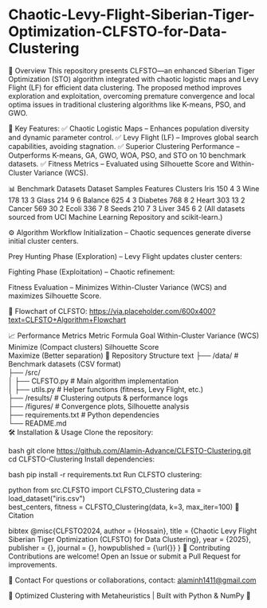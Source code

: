 # Chaotic-Levy-Flight-Siberian-Tiger-Optimization-CLFSTO-for-Data-Clustering
📌 Overview
This repository presents CLFSTO—an enhanced Siberian Tiger Optimization (STO) algorithm integrated with chaotic logistic maps and Levy Flight (LF) for efficient data clustering. The proposed method improves exploration and exploitation, overcoming premature convergence and local optima issues in traditional clustering algorithms like K-means, PSO, and GWO.

🔹 Key Features:
✅ Chaotic Logistic Maps – Enhances population diversity and dynamic parameter control.
✅ Levy Flight (LF) – Improves global search capabilities, avoiding stagnation.
✅ Superior Clustering Performance – Outperforms K-means, GA, GWO, WOA, PSO, and STO on 10 benchmark datasets.
✅ Fitness Metrics – Evaluated using Silhouette Score and Within-Cluster Variance (WCS).

📊 Benchmark Datasets
Dataset	Samples	Features	Clusters
Iris	150	4	3
Wine	178	13	3
Glass	214	9	6
Balance	625	4	3
Diabetes	768	8	2
Heart	303	13	2
Cancer	569	30	2
Ecoli	336	7	8
Seeds	210	7	3
Liver	345	6	2
(All datasets sourced from UCI Machine Learning Repository and scikit-learn.)

⚙️ Algorithm Workflow
Initialization – Chaotic sequences generate diverse initial cluster centers.

Prey Hunting Phase (Exploration) – Levy Flight updates cluster centers:

Fighting Phase (Exploitation) – Chaotic refinement:

Fitness Evaluation – Minimizes Within-Cluster Variance (WCS) and maximizes Silhouette Score.

📌 Flowchart of CLFSTO:
https://via.placeholder.com/600x400?text=CLFSTO+Algorithm+Flowchart 

📈 Performance Metrics
Metric	Formula	Goal
Within-Cluster Variance (WCS)	
  Minimize (Compact clusters)
Silhouette Score	
 	Maximize (Better separation)
📂 Repository Structure
text
├── /data/            # Benchmark datasets (CSV format)  
├── /src/              
│   ├── CLFSTO.py     # Main algorithm implementation  
│   ├── utils.py      # Helper functions (fitness, Levy Flight, etc.)  
├── /results/         # Clustering outputs & performance logs  
├── /figures/         # Convergence plots, Silhouette analysis  
├── requirements.txt  # Python dependencies  
└── README.md  
🛠️ Installation & Usage
Clone the repository:

bash
git clone https://github.com/Alamin-Advance/CLFSTO-Clustering.git
cd CLFSTO-Clustering
Install dependencies:

bash
pip install -r requirements.txt
Run CLFSTO clustering:

python
from src.CLFSTO import CLFSTO_Clustering
data = load_dataset("iris.csv")  
best_centers, fitness = CLFSTO_Clustering(data, k=3, max_iter=100)
📜 Citation

bibtex
@misc{CLFSTO2024,
  author = {Hossain},
  title = {Chaotic Levy Flight Siberian Tiger Optimization (CLFSTO) for Data Clustering},
  year = {2025},
  publisher = {},
  journal = {},
  howpublished = {\url{}}
}
🤝 Contributing
Contributions are welcome! Open an Issue or submit a Pull Request for improvements.

📧 Contact
For questions or collaborations, contact: alaminh1411@gmail.com

🔹 Optimized Clustering with Metaheuristics | Built with Python & NumPy 🔹
